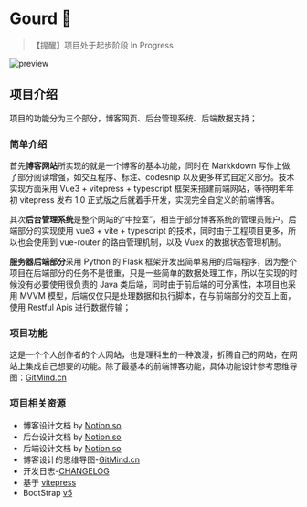 # Gourd 🎅

> 【提醒】项目处于起步阶段 In Progress

![preview](https://xerrors.oss-cn-shanghai.aliyuncs.com/imgs/homepage.png)

## 项目介绍

项目的功能分为三个部分，博客网页、后台管理系统、后端数据支持；

### 简单介绍

首先**博客网站**所实现的就是一个博客的基本功能，同时在 Markkdown 写作上做了部分阅读增强，如交互程序、标注、codesnip 以及更多样式自定义部分。技术实现方面采用 Vue3 + vitepress + typescript 框架来搭建前端网站，等待明年年初 vitepress 发布 1.0 正式版之后就着手开发，实现完全自定义的前端博客。 

其次**后台管理系统**是整个网站的“中控室”，相当于部分博客系统的管理员账户。后端部分的实现使用 vue3 + vite + typescript 的技术，同时由于工程项目更多，所以也会使用到 vue-router 的路由管理机制，以及 Vuex 的数据状态管理机制。

**服务器后端部分**采用 Python 的 Flask 框架开发出简单易用的后端程序，因为整个项目在后端部分的任务不是很重，只是一些简单的数据处理工作，所以在实现的时候没有必要使用很负责的 Java 类后端，同时由于前后端的可分离性，本项目也采用 MVVM 模型，后端仅仅只是处理数据和执行脚本，在与前端部分的交互上面，使用 Restful Apis 进行数据传输；

### 项目功能

这是一个个人创作者的个人网站，也是理科生的一种浪漫，折腾自己的网站，在网站上集成自己想要的功能。除了最基本的前端博客功能，具体功能设计参考思维导图：[GitMind.cn](https://gitmind.cn/app/doc/e43752359)

### 项目相关资源

- 博客设计文档 by [Notion.so](https://www.notion.so/krance/1cbf60650c0f455cbb13c9fbbb96f0cb)
- 后台设计文档 by [Notion.so](https://www.notion.so/krance/Dashboard-0940dcf050b84838b16e6b47b6b69cf6)
- 后端设计文档 by [Notion.so](https://www.notion.so/krance/eada9f4c33d94e70b027bd9e5dd31ff3)
- 博客设计的思维导图-[GitMind.cn](https://gitmind.cn/app/doc/e43752359)
- 开发日志-[CHANGELOG](./docs/CHANGELOG.md)
- 基于 [vitepress](https://github.com/vuejs/vitepress)
- BootStrap [v5](https://v5.bootcss.com)

